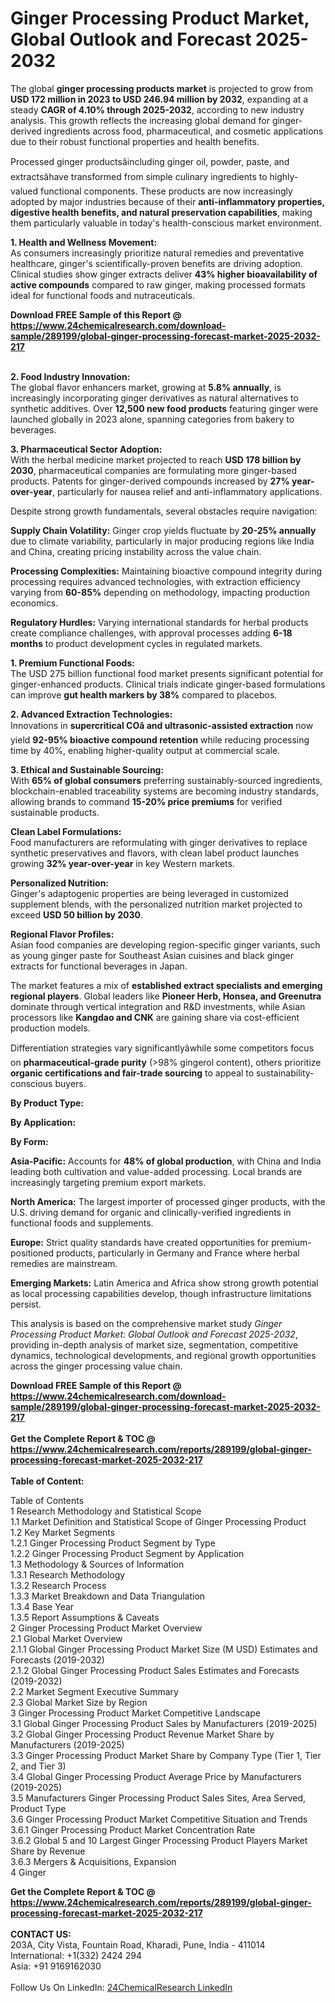 <h1>Ginger Processing Product Market, Global Outlook and Forecast 2025-2032</h1><p>The global <strong>ginger processing products market</strong> is projected to grow from <strong>USD 172 million in 2023 to USD 246.94 million by 2032</strong>, expanding at a steady <strong>CAGR of 4.10% through 2025-2032</strong>, according to new industry analysis. This growth reflects the increasing global demand for ginger-derived ingredients across food, pharmaceutical, and cosmetic applications due to their robust functional properties and health benefits.</p><p>Processed ginger productsâincluding ginger oil, powder, paste, and extractsâhave transformed from simple culinary ingredients to highly-valued functional components. These products are now increasingly adopted by major industries because of their <strong>anti-inflammatory properties, digestive health benefits, and natural preservation capabilities</strong>, making them particularly valuable in today's health-conscious market environment.</p><p><strong>1. Health and Wellness Movement:</strong><br>
As consumers increasingly prioritize natural remedies and preventative healthcare, ginger's scientifically-proven benefits are driving adoption. Clinical studies show ginger extracts deliver <strong>43% higher bioavailability of active compounds</strong> compared to raw ginger, making processed formats ideal for functional foods and nutraceuticals.</p><div><b>Download FREE Sample of this Report @ 
            <a href="https://www.24chemicalresearch.com/download-sample/289199/global-ginger-processing-forecast-market-2025-2032-217">
            https://www.24chemicalresearch.com/download-sample/289199/global-ginger-processing-forecast-market-2025-2032-217</a></b></div><br><p><strong>2. Food Industry Innovation:</strong><br>
The global flavor enhancers market, growing at <strong>5.8% annually</strong>, is increasingly incorporating ginger derivatives as natural alternatives to synthetic additives. Over <strong>12,500 new food products</strong> featuring ginger were launched globally in 2023 alone, spanning categories from bakery to beverages.</p><p><strong>3. Pharmaceutical Sector Adoption:</strong><br>
With the herbal medicine market projected to reach <strong>USD 178 billion by 2030</strong>, pharmaceutical companies are formulating more ginger-based products. Patents for ginger-derived compounds increased by <strong>27% year-over-year</strong>, particularly for nausea relief and anti-inflammatory applications.</p><p>Despite strong growth fundamentals, several obstacles require navigation:</p><p><strong>Supply Chain Volatility:</strong> Ginger crop yields fluctuate by <strong>20-25% annually</strong> due to climate variability, particularly in major producing regions like India and China, creating pricing instability across the value chain.</p><p><strong>Processing Complexities:</strong> Maintaining bioactive compound integrity during processing requires advanced technologies, with extraction efficiency varying from <strong>60-85%</strong> depending on methodology, impacting production economics.</p><p><strong>Regulatory Hurdles:</strong> Varying international standards for herbal products create compliance challenges, with approval processes adding <strong>6-18 months</strong> to product development cycles in regulated markets.</p><p><strong>1. Premium Functional Foods:</strong><br>
The USD 275 billion functional food market presents significant potential for ginger-enhanced products. Clinical trials indicate ginger-based formulations can improve <strong>gut health markers by 38%</strong> compared to placebos.</p><p><strong>2. Advanced Extraction Technologies:</strong><br>
Innovations in <strong>supercritical COâ and ultrasonic-assisted extraction</strong> now yield <strong>92-95% bioactive compound retention</strong> while reducing processing time by 40%, enabling higher-quality output at commercial scale.</p><p><strong>3. Ethical and Sustainable Sourcing:</strong><br>
With <strong>65% of global consumers</strong> preferring sustainably-sourced ingredients, blockchain-enabled traceability systems are becoming industry standards, allowing brands to command <strong>15-20% price premiums</strong> for verified sustainable products.</p><p><strong>Clean Label Formulations:</strong><br>
	Food manufacturers are reformulating with ginger derivatives to replace synthetic preservatives and flavors, with clean label product launches growing <strong>32% year-over-year</strong> in key Western markets.</p><p><strong>Personalized Nutrition:</strong><br>
	Ginger's adaptogenic properties are being leveraged in customized supplement blends, with the personalized nutrition market projected to exceed <strong>USD 50 billion by 2030</strong>.</p><p><strong>Regional Flavor Profiles:</strong><br>
	Asian food companies are developing region-specific ginger variants, such as young ginger paste for Southeast Asian cuisines and black ginger extracts for functional beverages in Japan.</p><p>The market features a mix of <strong>established extract specialists and emerging regional players</strong>. Global leaders like <strong>Pioneer Herb, Honsea, and Greenutra</strong> dominate through vertical integration and R&amp;D investments, while Asian processors like <strong>Kangdao and CNK</strong> are gaining share via cost-efficient production models.</p><p>Differentiation strategies vary significantlyâwhile some competitors focus on <strong>pharmaceutical-grade purity</strong> (&gt;98% gingerol content), others prioritize <strong>organic certifications and fair-trade sourcing</strong> to appeal to sustainability-conscious buyers.</p><p><strong>By Product Type:</strong></p><p><strong>By Application:</strong></p><p><strong>By Form:</strong></p><p><strong>Asia-Pacific:</strong> Accounts for <strong>48% of global production</strong>, with China and India leading both cultivation and value-added processing. Local brands are increasingly targeting premium export markets.</p><p><strong>North America:</strong> The largest importer of processed ginger products, with the U.S. driving demand for organic and clinically-verified ingredients in functional foods and supplements.</p><p><strong>Europe:</strong> Strict quality standards have created opportunities for premium-positioned products, particularly in Germany and France where herbal remedies are mainstream.</p><p><strong>Emerging Markets:</strong> Latin America and Africa show strong growth potential as local processing capabilities develop, though infrastructure limitations persist.</p><p>This analysis is based on the comprehensive market study <em>Ginger Processing Product Market: Global Outlook and Forecast 2025-2032</em>, providing in-depth analysis of market size, segmentation, competitive dynamics, technological developments, and regional growth opportunities across the ginger processing value chain.</p><div><b>Download FREE Sample of this Report @ 
            <a href="https://www.24chemicalresearch.com/download-sample/289199/global-ginger-processing-forecast-market-2025-2032-217">
            https://www.24chemicalresearch.com/download-sample/289199/global-ginger-processing-forecast-market-2025-2032-217</a></b></div><br><div><b>Get the Complete Report & TOC @ 
            <a href="https://www.24chemicalresearch.com/reports/289199/global-ginger-processing-forecast-market-2025-2032-217">
            https://www.24chemicalresearch.com/reports/289199/global-ginger-processing-forecast-market-2025-2032-217</a></b></div><br>
            <b>Table of Content:</b><p>Table of Contents<br />
1 Research Methodology and Statistical Scope<br />
1.1 Market Definition and Statistical Scope of Ginger Processing Product<br />
1.2 Key Market Segments<br />
1.2.1 Ginger Processing Product Segment by Type<br />
1.2.2 Ginger Processing Product Segment by Application<br />
1.3 Methodology & Sources of Information<br />
1.3.1 Research Methodology<br />
1.3.2 Research Process<br />
1.3.3 Market Breakdown and Data Triangulation<br />
1.3.4 Base Year<br />
1.3.5 Report Assumptions & Caveats<br />
2 Ginger Processing Product Market Overview<br />
2.1 Global Market Overview<br />
2.1.1 Global Ginger Processing Product Market Size (M USD) Estimates and Forecasts (2019-2032)<br />
2.1.2 Global Ginger Processing Product Sales Estimates and Forecasts (2019-2032)<br />
2.2 Market Segment Executive Summary<br />
2.3 Global Market Size by Region<br />
3 Ginger Processing Product Market Competitive Landscape<br />
3.1 Global Ginger Processing Product Sales by Manufacturers (2019-2025)<br />
3.2 Global Ginger Processing Product Revenue Market Share by Manufacturers (2019-2025)<br />
3.3 Ginger Processing Product Market Share by Company Type (Tier 1, Tier 2, and Tier 3)<br />
3.4 Global Ginger Processing Product Average Price by Manufacturers (2019-2025)<br />
3.5 Manufacturers Ginger Processing Product Sales Sites, Area Served, Product Type<br />
3.6 Ginger Processing Product Market Competitive Situation and Trends<br />
3.6.1 Ginger Processing Product Market Concentration Rate<br />
3.6.2 Global 5 and 10 Largest Ginger Processing Product Players Market Share by Revenue<br />
3.6.3 Mergers & Acquisitions, Expansion<br />
4 Ginger </p><div><b>Get the Complete Report & TOC @ 
            <a href="https://www.24chemicalresearch.com/reports/289199/global-ginger-processing-forecast-market-2025-2032-217">
            https://www.24chemicalresearch.com/reports/289199/global-ginger-processing-forecast-market-2025-2032-217</a></b></div><br><b>CONTACT US:</b><br>
            203A, City Vista, Fountain Road, Kharadi, Pune, India - 411014<br>
            International: +1(332) 2424 294<br>
            Asia: +91 9169162030 <br><br>
            Follow Us On LinkedIn: <a href="https://www.linkedin.com/company/24chemicalresearch/">24ChemicalResearch LinkedIn</a>